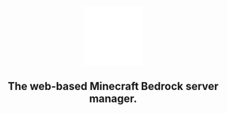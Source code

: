 <div align="center">
  <img src="https://github.com/Ratcoder/WebMC/blob/main/svelte/public/icons/webmclogo2.svg?raw=true" alt="Web MC" width="120" align="center"/>
</div>

<h2 align="center">The web-based Minecraft Bedrock server manager.</h2>
